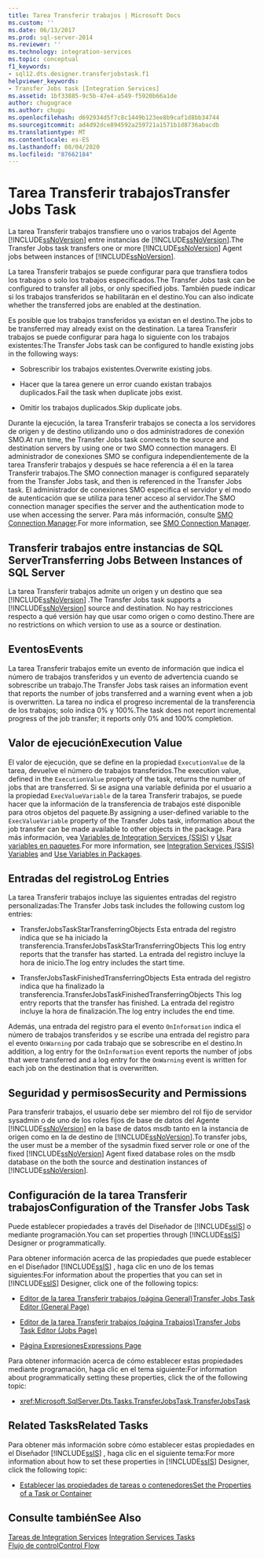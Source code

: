 ```yaml
---
title: Tarea Transferir trabajos | Microsoft Docs
ms.custom: ''
ms.date: 06/13/2017
ms.prod: sql-server-2014
ms.reviewer: ''
ms.technology: integration-services
ms.topic: conceptual
f1_keywords:
- sql12.dts.designer.transferjobstask.f1
helpviewer_keywords:
- Transfer Jobs task [Integration Services]
ms.assetid: 1bf33885-9c5b-47e4-a549-f5920b66a1de
author: chugugrace
ms.author: chugu
ms.openlocfilehash: d692934d5f7c8c1449b123ee8b9caf1d8bb34744
ms.sourcegitcommit: ad4d92dce894592a259721a1571b1d8736abacdb
ms.translationtype: MT
ms.contentlocale: es-ES
ms.lasthandoff: 08/04/2020
ms.locfileid: "87662184"
---
```

# <a name="transfer-jobs-task"></a><span data-ttu-id="4d8d9-102">Tarea Transferir trabajos</span><span class="sxs-lookup"><span data-stu-id="4d8d9-102">Transfer Jobs Task</span></span>
  <span data-ttu-id="4d8d9-103">La tarea Transferir trabajos transfiere uno o varios trabajos del Agente [!INCLUDE[ssNoVersion](../../includes/ssnoversion-md.md)] entre instancias de [!INCLUDE[ssNoVersion](../../includes/ssnoversion-md.md)].</span><span class="sxs-lookup"><span data-stu-id="4d8d9-103">The Transfer Jobs task transfers one or more [!INCLUDE[ssNoVersion](../../includes/ssnoversion-md.md)] Agent jobs between instances of [!INCLUDE[ssNoVersion](../../includes/ssnoversion-md.md)].</span></span>  
  
 <span data-ttu-id="4d8d9-104">La tarea Transferir trabajos se puede configurar para que transfiera todos los trabajos o solo los trabajos especificados.</span><span class="sxs-lookup"><span data-stu-id="4d8d9-104">The Transfer Jobs task can be configured to transfer all jobs, or only specified jobs.</span></span> <span data-ttu-id="4d8d9-105">También puede indicar si los trabajos transferidos se habilitarán en el destino.</span><span class="sxs-lookup"><span data-stu-id="4d8d9-105">You can also indicate whether the transferred jobs are enabled at the destination.</span></span>  
  
 <span data-ttu-id="4d8d9-106">Es posible que los trabajos transferidos ya existan en el destino.</span><span class="sxs-lookup"><span data-stu-id="4d8d9-106">The jobs to be transferred may already exist on the destination.</span></span> <span data-ttu-id="4d8d9-107">La tarea Transferir trabajos se puede configurar para haga lo siguiente con los trabajos existentes:</span><span class="sxs-lookup"><span data-stu-id="4d8d9-107">The Transfer Jobs task can be configured to handle existing jobs in the following ways:</span></span>  
  
-   <span data-ttu-id="4d8d9-108">Sobrescribir los trabajos existentes.</span><span class="sxs-lookup"><span data-stu-id="4d8d9-108">Overwrite existing jobs.</span></span>  
  
-   <span data-ttu-id="4d8d9-109">Hacer que la tarea genere un error cuando existan trabajos duplicados.</span><span class="sxs-lookup"><span data-stu-id="4d8d9-109">Fail the task when duplicate jobs exist.</span></span>  
  
-   <span data-ttu-id="4d8d9-110">Omitir los trabajos duplicados.</span><span class="sxs-lookup"><span data-stu-id="4d8d9-110">Skip duplicate jobs.</span></span>  
  
 <span data-ttu-id="4d8d9-111">Durante la ejecución, la tarea Transferir trabajos se conecta a los servidores de origen y de destino utilizando uno o dos administradores de conexión SMO.</span><span class="sxs-lookup"><span data-stu-id="4d8d9-111">At run time, the Transfer Jobs task connects to the source and destination servers by using one or two SMO connection managers.</span></span> <span data-ttu-id="4d8d9-112">El administrador de conexiones SMO se configura independientemente de la tarea Transferir trabajos y después se hace referencia a él en la tarea Transferir trabajos.</span><span class="sxs-lookup"><span data-stu-id="4d8d9-112">The SMO connection manager is configured separately from the Transfer Jobs task, and then is referenced in the Transfer Jobs task.</span></span> <span data-ttu-id="4d8d9-113">El administrador de conexiones SMO especifica el servidor y el modo de autenticación que se utiliza para tener acceso al servidor.</span><span class="sxs-lookup"><span data-stu-id="4d8d9-113">The SMO connection manager specifies the server and the authentication mode to use when accessing the server.</span></span> <span data-ttu-id="4d8d9-114">Para más información, consulte [SMO Connection Manager](../connection-manager/smo-connection-manager.md).</span><span class="sxs-lookup"><span data-stu-id="4d8d9-114">For more information, see [SMO Connection Manager](../connection-manager/smo-connection-manager.md).</span></span>  
  
## <a name="transferring-jobs-between-instances-of-sql-server"></a><span data-ttu-id="4d8d9-115">Transferir trabajos entre instancias de SQL Server</span><span class="sxs-lookup"><span data-stu-id="4d8d9-115">Transferring Jobs Between Instances of SQL Server</span></span>  
 <span data-ttu-id="4d8d9-116">La tarea Transferir trabajos admite un origen y un destino que sea [!INCLUDE[ssNoVersion](../../includes/ssnoversion-md.md)] .</span><span class="sxs-lookup"><span data-stu-id="4d8d9-116">The Transfer Jobs task supports a [!INCLUDE[ssNoVersion](../../includes/ssnoversion-md.md)] source and destination.</span></span> <span data-ttu-id="4d8d9-117">No hay restricciones respecto a qué versión hay que usar como origen o como destino.</span><span class="sxs-lookup"><span data-stu-id="4d8d9-117">There are no restrictions on which version to use as a source or destination.</span></span>  
  
## <a name="events"></a><span data-ttu-id="4d8d9-118">Eventos</span><span class="sxs-lookup"><span data-stu-id="4d8d9-118">Events</span></span>  
 <span data-ttu-id="4d8d9-119">La tarea Transferir trabajos emite un evento de información que indica el número de trabajos transferidos y un evento de advertencia cuando se sobrescribe un trabajo.</span><span class="sxs-lookup"><span data-stu-id="4d8d9-119">The Transfer Jobs task raises an information event that reports the number of jobs transferred and a warning event when a job is overwritten.</span></span> <span data-ttu-id="4d8d9-120">La tarea no indica el progreso incremental de la transferencia de los trabajos; solo indica 0% y 100%.</span><span class="sxs-lookup"><span data-stu-id="4d8d9-120">The task does not report incremental progress of the job transfer; it reports only 0% and 100% completion.</span></span>  
  
## <a name="execution-value"></a><span data-ttu-id="4d8d9-121">Valor de ejecución</span><span class="sxs-lookup"><span data-stu-id="4d8d9-121">Execution Value</span></span>  
 <span data-ttu-id="4d8d9-122">El valor de ejecución, que se define en la propiedad `ExecutionValue` de la tarea, devuelve el número de trabajos transferidos.</span><span class="sxs-lookup"><span data-stu-id="4d8d9-122">The execution value, defined in the `ExecutionValue` property of the task, returns the number of jobs that are transferred.</span></span> <span data-ttu-id="4d8d9-123">Si se asigna una variable definida por el usuario a la propiedad `ExecValueVariable` de la tarea Transferir trabajos, se puede hacer que la información de la transferencia de trabajos esté disponible para otros objetos del paquete.</span><span class="sxs-lookup"><span data-stu-id="4d8d9-123">By assigning a user-defined variable to the `ExecValueVariable` property of the Transfer Jobs task, information about the job transfer can be made available to other objects in the package.</span></span> <span data-ttu-id="4d8d9-124">Para más información, vea [Variables de Integration Services &#40;SSIS&#41;](../integration-services-ssis-variables.md) y [Usar variables en paquetes](../use-variables-in-packages.md).</span><span class="sxs-lookup"><span data-stu-id="4d8d9-124">For more information, see [Integration Services &#40;SSIS&#41; Variables](../integration-services-ssis-variables.md) and [Use Variables in Packages](../use-variables-in-packages.md).</span></span>  
  
## <a name="log-entries"></a><span data-ttu-id="4d8d9-125">Entradas del registro</span><span class="sxs-lookup"><span data-stu-id="4d8d9-125">Log Entries</span></span>  
 <span data-ttu-id="4d8d9-126">La tarea Transferir trabajos incluye las siguientes entradas del registro personalizadas:</span><span class="sxs-lookup"><span data-stu-id="4d8d9-126">The Transfer Jobs task includes the following custom log entries:</span></span>  
  
-   <span data-ttu-id="4d8d9-127">TransferJobsTaskStarTransferringObjects   Esta entrada del registro indica que se ha iniciado la transferencia.</span><span class="sxs-lookup"><span data-stu-id="4d8d9-127">TransferJobsTaskStarTransferringObjects   This log entry reports that the transfer has started.</span></span> <span data-ttu-id="4d8d9-128">La entrada del registro incluye la hora de inicio.</span><span class="sxs-lookup"><span data-stu-id="4d8d9-128">The log entry includes the start time.</span></span>  
  
-   <span data-ttu-id="4d8d9-129">TransferJobsTaskFinishedTransferringObjects   Esta entrada del registro indica que ha finalizado la transferencia.</span><span class="sxs-lookup"><span data-stu-id="4d8d9-129">TransferJobsTaskFinishedTransferringObjects    This log entry reports that the transfer has finished.</span></span> <span data-ttu-id="4d8d9-130">La entrada del registro incluye la hora de finalización.</span><span class="sxs-lookup"><span data-stu-id="4d8d9-130">The log entry includes the end time.</span></span>  
  
 <span data-ttu-id="4d8d9-131">Además, una entrada del registro para el evento `OnInformation` indica el número de trabajos transferidos y se escribe una entrada del registro para el evento `OnWarning` por cada trabajo que se sobrescribe en el destino.</span><span class="sxs-lookup"><span data-stu-id="4d8d9-131">In addition, a log entry for the `OnInformation` event reports the number of jobs that were transferred and a log entry for the `OnWarning` event is written for each job on the destination that is overwritten.</span></span>  
  
## <a name="security-and-permissions"></a><span data-ttu-id="4d8d9-132">Seguridad y permisos</span><span class="sxs-lookup"><span data-stu-id="4d8d9-132">Security and Permissions</span></span>  
 <span data-ttu-id="4d8d9-133">Para transferir trabajos, el usuario debe ser miembro del rol fijo de servidor sysadmin o de uno de los roles fijos de base de datos del Agente [!INCLUDE[ssNoVersion](../../includes/ssnoversion-md.md)] en la base de datos msdb tanto en la instancia de origen como en la de destino de [!INCLUDE[ssNoVersion](../../includes/ssnoversion-md.md)].</span><span class="sxs-lookup"><span data-stu-id="4d8d9-133">To transfer jobs, the user must be a member of the sysadmin fixed server role or one of the fixed [!INCLUDE[ssNoVersion](../../includes/ssnoversion-md.md)] Agent fixed database roles on the msdb database on the both the source and destination instances of [!INCLUDE[ssNoVersion](../../includes/ssnoversion-md.md)].</span></span>  
  
## <a name="configuration-of-the-transfer-jobs-task"></a><span data-ttu-id="4d8d9-134">Configuración de la tarea Transferir trabajos</span><span class="sxs-lookup"><span data-stu-id="4d8d9-134">Configuration of the Transfer Jobs Task</span></span>  
 <span data-ttu-id="4d8d9-135">Puede establecer propiedades a través del Diseñador de [!INCLUDE[ssIS](../../includes/ssis-md.md)] o mediante programación.</span><span class="sxs-lookup"><span data-stu-id="4d8d9-135">You can set properties through [!INCLUDE[ssIS](../../includes/ssis-md.md)] Designer or programmatically.</span></span>  
  
 <span data-ttu-id="4d8d9-136">Para obtener información acerca de las propiedades que puede establecer en el Diseñador [!INCLUDE[ssIS](../../includes/ssis-md.md)] , haga clic en uno de los temas siguientes:</span><span class="sxs-lookup"><span data-stu-id="4d8d9-136">For information about the properties that you can set in [!INCLUDE[ssIS](../../includes/ssis-md.md)] Designer, click one of the following topics:</span></span>  
  
-   [<span data-ttu-id="4d8d9-137">Editor de la tarea Transferir trabajos &#40;página General&#41;</span><span class="sxs-lookup"><span data-stu-id="4d8d9-137">Transfer Jobs Task Editor &#40;General Page&#41;</span></span>](../general-page-of-integration-services-designers-options.md)  
  
-   [<span data-ttu-id="4d8d9-138">Editor de la tarea Transferir trabajos &#40;página Trabajos&#41;</span><span class="sxs-lookup"><span data-stu-id="4d8d9-138">Transfer Jobs Task Editor &#40;Jobs Page&#41;</span></span>](../transfer-jobs-task-editor-jobs-page.md)  
  
-   [<span data-ttu-id="4d8d9-139">Página Expresiones</span><span class="sxs-lookup"><span data-stu-id="4d8d9-139">Expressions Page</span></span>](../expressions/expressions-page.md)  
  
 <span data-ttu-id="4d8d9-140">Para obtener información acerca de cómo establecer estas propiedades mediante programación, haga clic en el tema siguiente:</span><span class="sxs-lookup"><span data-stu-id="4d8d9-140">For information about programmatically setting these properties, click the of the following topic:</span></span>  
  
-   <xref:Microsoft.SqlServer.Dts.Tasks.TransferJobsTask.TransferJobsTask>  
  
## <a name="related-tasks"></a><span data-ttu-id="4d8d9-141">Related Tasks</span><span class="sxs-lookup"><span data-stu-id="4d8d9-141">Related Tasks</span></span>  
 <span data-ttu-id="4d8d9-142">Para obtener más información sobre cómo establecer estas propiedades en el Diseñador [!INCLUDE[ssIS](../../includes/ssis-md.md)] , haga clic en el siguiente tema:</span><span class="sxs-lookup"><span data-stu-id="4d8d9-142">For more information about how to set these properties in [!INCLUDE[ssIS](../../includes/ssis-md.md)] Designer, click the following topic:</span></span>  
  
-   [<span data-ttu-id="4d8d9-143">Establecer las propiedades de tareas o contenedores</span><span class="sxs-lookup"><span data-stu-id="4d8d9-143">Set the Properties of a Task or Container</span></span>](../set-the-properties-of-a-task-or-container.md)  
  
## <a name="see-also"></a><span data-ttu-id="4d8d9-144">Consulte también</span><span class="sxs-lookup"><span data-stu-id="4d8d9-144">See Also</span></span>  
 <span data-ttu-id="4d8d9-145">[Tareas de Integration Services](integration-services-tasks.md) </span><span class="sxs-lookup"><span data-stu-id="4d8d9-145">[Integration Services Tasks](integration-services-tasks.md) </span></span>  
 [<span data-ttu-id="4d8d9-146">Flujo de control</span><span class="sxs-lookup"><span data-stu-id="4d8d9-146">Control Flow</span></span>](control-flow.md)  
  
  
